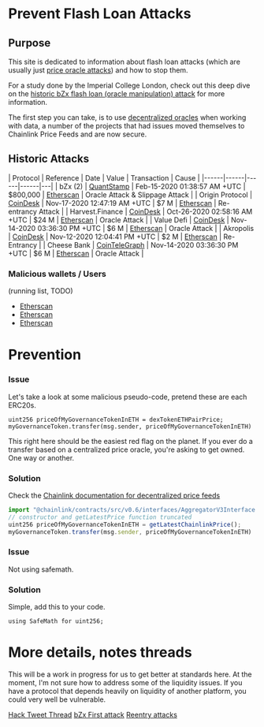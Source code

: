 # Prevent Flash Loan Attacks
## Purpose

This site is dedicated to information about flash loan attacks (which are usually just [price oracle attacks](https://blog.chain.link/flash-loans-and-the-importance-of-tamper-proof-oracles/)) and how to stop them. 

For a study done by the Imperial College London, check out this deep dive on the [historic bZx flash loan (oracle manipulation) attack](https://arxiv.org/pdf/2003.03810.pdf) for more information. 

The first step you can take, is to use [decentralized oracles](https://docs.chain.link/docs/architecture-decentralized-model) when working with data, a number of the projects that had issues moved themselves to Chainlink Price Feeds and are now secure. 

## Historic Attacks

| Protocol | Reference | Date | Value | Transaction  | Cause |
|------|------|------|------|---|
| bZx (2)      | [QuantStamp](https://quantstamp.com/blog/10-quick-and-dirty-facts-about-the-bzx-hacks)                                  | Feb-15-2020 01:38:57 AM +UTC | $800,000                   | [Etherscan](https://etherscan.io/tx/0x762881b07feb63c436dee38edd4ff1f7a74c33091e534af56c9f7d49b5ecac15) | Oracle Attack & Slippage Attack |
| Origin Protocol | [CoinDesk](https://www.coindesk.com/origin-protocol-loses-3-25m-in-latest-flash-loan-attack-reports)          | Nov-17-2020 12:47:19 AM +UTC | $7 M                   | [Etherscan](https://etherscan.io/tx/0xe1c76241dda7c5fcf1988454c621142495640e708e3f8377982f55f8cf2a8401) | Re-entrancy Attack |
| Harvest.Finance | [CoinDesk](https://www.coindesk.com/harvest-finance-24m-attack-triggers-570m-bank-run-in-latest-defi-exploit) | Oct-26-2020 02:58:16 AM +UTC | $24 M                  | [Etherscan](https://etherscan.io/tx/0xb460b70f11a93364fecf1f3c3ec49f053aecd2d6d9912c012170aa7a0de2d526) | Oracle Attack |
| Value Defi      | [CoinDesk](https://www.coindesk.com/value-defi-suffers-6m-flash-loan-attack)                                  | Nov-14-2020 03:36:30 PM +UTC | $6 M                   | [Etherscan](https://etherscan.io/tx/0x46a03488247425f845e444b9c10b52ba3c14927c687d38287c0faddc7471150a) | Oracle Attack |
| Akropolis      | [CoinDesk](https://www.coindesk.com/defi-project-akropolis-token-pool-drained)                                  | Nov-12-2020 12:04:41 PM +UTC | $2 M                   | [Etherscan](https://etherscan.io/tx/0xf15623567231c67df2b8bcc5540236fbda2c3ac11ecbec427048f11b582cb869) | Re-Entrancy |
| Cheese Bank      | [CoinTeleGraph](https://cointelegraph.com/news/value-defi-protocol-suffers-6-million-flash-loan-exploit)                                  | Nov-14-2020 03:36:30 PM +UTC | $6 M                   | [Etherscan](https://etherscan.io/tx/0x46a03488247425f845e444b9c10b52ba3c14927c687d38287c0faddc7471150a) | Oracle Attack |



### Malicious wallets / Users
(running list, TODO)

- [Etherscan](https://etherscan.io/address/0xb77f7bbac3264ae7abc8aedf2ec5f4e7ca079f83)
- [Etherscan](https://etherscan.io/address/0xf224ab004461540778a914ea397c589b677e27bb) 
- [Etherscan](https://etherscan.io/address/0xa773603b139ae1c52d05b35796df3ee76d8a9a2f)



# Prevention

### Issue

Let's take a look at some malicious pseudo-code, pretend these are each ERC20s. 

```
uint256 priceOfMyGovernanceTokenInETH = dexTokenETHPairPrice;
myGovernanceToken.transfer(msg.sender, priceOfMyGovernanceTokenInETH)
```

This right here should be the easiest red flag on the planet. If you ever do a transfer based on a centralized price oracle, you're asking to get owned. One way or another. 

### Solution

Check the [Chainlink documentation for decentralized price feeds](https://docs.chain.link/docs/get-the-latest-price)

```javascript
import "@chainlink/contracts/src/v0.6/interfaces/AggregatorV3Interface.sol";
// constructor and getLatestPrice function truncated
uint256 priceOfMyGovernanceTokenInETH = getLatestChainlinkPrice();
myGovernanceToken.transfer(msg.sender, priceOfMyGovernanceTokenInETH)
```

### Issue

Not using safemath.

### Solution

Simple, add this to your code.

```
using SafeMath for uint256;
```

# More details, notes threads

This will be a work in progress for us to get better at standards here. At the moment, I'm not sure how to address some of the liquidity issues. If you have a protocol that depends heavily on liquidity of another platform, you could very well be vulnerable. 

[Hack Tweet Thread](https://twitter.com/Dogetoshi/status/1326963117356625931)
[bZx First attack](https://quantstamp.com/blog/market-dynamics-of-the-1st-bzx-hack-part-1)
[Reentry attacks](https://medium.com/coinmonks/protect-your-solidity-smart-contracts-from-reentrancy-attacks-9972c3af7c21)

